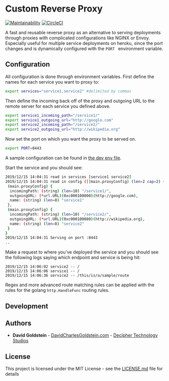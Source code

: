 # Custom Reverse Proxy

[![Maintainability](https://api.codeclimate.com/v1/badges/42bc3f3fe7a80c76f040/maintainability)](https://codeclimate.com/github/dgoldstein1/reverse-proxy/maintainability) [![CircleCI](https://circleci.com/gh/dgoldstein1/reverse-proxy.svg?style=svg)](https://circleci.com/gh/dgoldstein1/reverse-proxy)

A fast and reusable reverse proxy as an alternative to serving deployments through proxies with complicated configurations like NGINX or Envoy. Especially useful for multiple service deployments on heroku, since the port changes and is dynamically configured with the `PORT ` environment variable.

## Configuration

All configuration is done through environment variables. First define the names for each service you want to proxy to:

```bash
export services="service1,service2" #delimited by commas
```

Then define the incoming back off of the proxy and outgoing URL to the remote server for each service you defined above.

```bash
export service1_incoming_path="/service1/"
export service1_outgoing_url="http://google.com"
export service2_incoming_path="/service2/"
export service2_outgoing_url="http://wikipedia.org"
```

Now set the port on which you want the proxy to be served on.

```bash
export PORT=8443
```

A sample configuration can be found in [the dev env file](./devEnv.sh).

Start the service and you should see:

```bash
2019/12/15 14:04:31 read in services [service1 service2]
2019/12/15 14:04:31 read in config ([]main.proxyConfig) (len=2 cap=2) {
 (main.proxyConfig) {
  incomingPath: (string) (len=10) "/service1/",
  outgoingURL: (*url.URL)(0xc000100000)(http://google.com),
  name: (string) (len=8) "service1"
 },
 (main.proxyConfig) {
  incomingPath: (string) (len=10) "/service2/",
  outgoingURL: (*url.URL)(0xc000100080)(http://wikipedia.org),
  name: (string) (len=8) "service2"
 }
}
2019/12/15 14:04:31 Serving on port :8443
..
```

Make a request to where you've deployed the service and you should see the following logs saying which endpoint and service is being hit:

```
2019/12/15 14:06:02 service2 -- /
2019/12/15 14:06:06 service1 -- /
2019/12/15 14:06:36 service2 -- /this/is/a/sample/route
```

Regex and more advanced route matching rules can be applied with the rules for the golang `http.HandleFunc` routing rules.

## Development




## Authors

* **David Goldstein** - [DavidCharlesGoldstein.com](http://www.davidcharlesgoldstein.com/?custom-reverse-proxy) - [Decipher Technology Studios](http://deciphernow.com/)

## License

This project is licensed under the MIT License - see the [LICENSE.md](LICENSE.md) file for details
